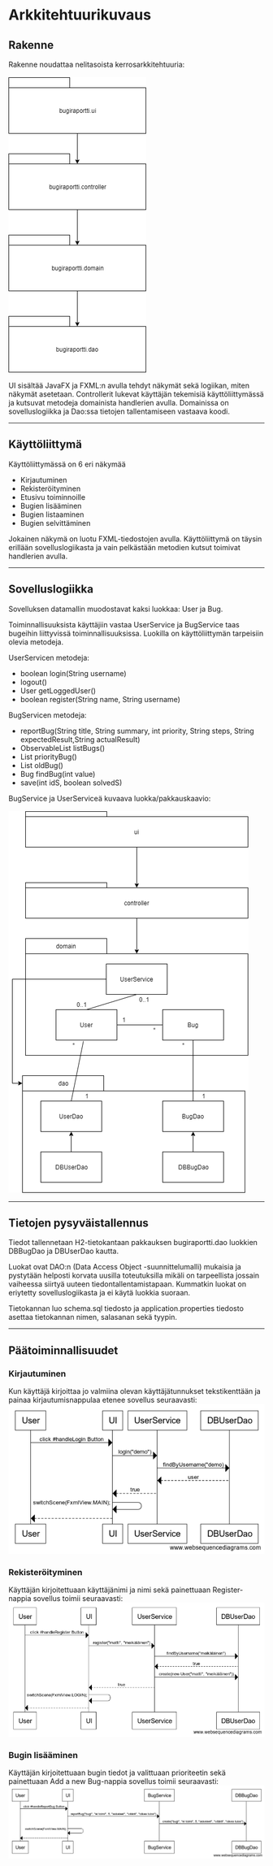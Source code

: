 # Arkkitehtuurikuvaus

## Rakenne
Rakenne noudattaa nelitasoista kerrosarkkitehtuuria:<br><br>
<img src="https://github.com/jooala/ot-harjoitustyo/blob/master/dokumentaatio/images/pakkausrakenne.png">

UI sisältää JavaFX ja FXML:n avulla tehdyt näkymät sekä logiikan, miten näkymät asetetaan. Controllerit lukevat käyttäjän tekemisiä käyttöliittymässä ja kutsuvat metodeja domainista handlerien avulla. Domainissa on sovelluslogiikka ja Dao:ssa tietojen tallentamiseen vastaava koodi. 
<hr>

## Käyttöliittymä
Käyttöliittymässä on 6 eri näkymää

- Kirjautuminen
- Rekisteröityminen
- Etusivu toiminnoille
- Bugien lisääminen
- Bugien listaaminen
- Bugien selvittäminen

Jokainen näkymä on luotu FXML-tiedostojen avulla. Käyttöliittymä on täysin erillään sovelluslogiikasta ja vain pelkästään metodien kutsut toimivat handlerien avulla.
<hr>

## Sovelluslogiikka
Sovelluksen datamallin muodostavat kaksi luokkaa: User ja Bug. 

Toiminnallisuuksista käyttäjiin vastaa UserService ja BugService taas bugeihin liittyvissä toiminnallisuuksissa. Luokilla on käyttöliittymän tarpeisiin olevia metodeja. 

UserServicen metodeja:
- boolean login(String username)
- logout()
- User getLoggedUser()
- boolean register(String name, String username)

BugServicen metodeja:
- reportBug(String title, String summary, int priority, String steps, String expectedResult,String actualResult)
- ObservableList<Bug> listBugs()
- List<Bug> priorityBug()
- List<Bug> oldBug()
- Bug findBug(int value)
- save(int idS, boolean solvedS)

BugService ja UserServiceä kuvaava luokka/pakkauskaavio:<br><br>
<img src="https://github.com/jooala/ot-harjoitustyo/blob/master/dokumentaatio/images/pakkauskaavio.png">
<hr>

## Tietojen pysyväistallennus
Tiedot tallennetaan H2-tietokantaan pakkauksen bugiraportti.dao luokkien DBBugDao ja DBUserDao kautta. 

Luokat ovat DAO:n (Data Access Object -suunnittelumalli) mukaisia ja pystytään helposti korvata uusilla toteutuksilla mikäli on tarpeellista jossain vaiheessa siirtyä uuteen tiedontallentamistapaan. Kummatkin luokat on eriytetty sovelluslogiikasta ja ei käytä luokkia suoraan.

Tietokannan luo schema.sql tiedosto ja application.properties tiedosto asettaa tietokannan nimen, salasanan sekä tyypin. 
<hr>

## Päätoiminnallisuudet

### Kirjautuminen 
Kun käyttäjä kirjoittaa jo valmiina olevan käyttäjätunnukset tekstikenttään ja painaa kirjautumisnappulaa etenee sovellus seuraavasti:
<br>
<img src="https://github.com/jooala/ot-harjoitustyo/blob/master/dokumentaatio/images/kirjautumis_sekvenssi.png">

### Rekisteröityminen
Käyttäjän kirjoitettuaan käyttäjänimi ja nimi sekä painettuaan Register-nappia sovellus toimii seuraavasti:
<br>
<img src="https://github.com/jooala/ot-harjoitustyo/blob/master/dokumentaatio/images/register_sekvenssi.png">

### Bugin lisääminen
Käyttäjän kirjoitettuaan bugin tiedot ja valittuaan prioriteetin sekä painettuaan Add a new Bug-nappia sovellus toimii seuraavasti:
<br>
<img src="https://github.com/jooala/ot-harjoitustyo/blob/master/dokumentaatio/images/addbug_sekvenssi.png">
